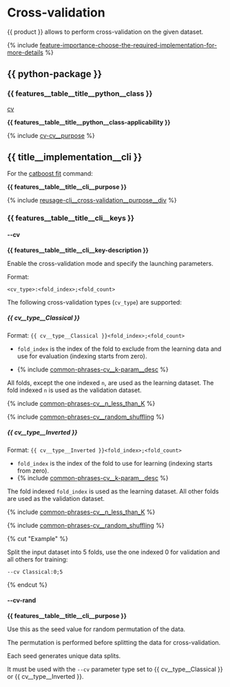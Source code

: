# Cross-validation

{{ product }} allows to perform cross-validation on the given dataset.

{% include [feature-importance-choose-the-required-implementation-for-more-details](../_includes/work_src/reusage-common-phrases/choose-the-required-implementation-for-more-details.md) %}


## {{ python-package }}

### {{ features__table__title__python__class }}

[cv](../concepts/python-reference_cv.md)

**{{ features__table__title__python__class-applicability }}**

{% include [cv-cv__purpose](../_includes/work_src/reusage-python/cv__purpose.md) %}

## {{ title__implementation__cli }}

For the [catboost fit](../concepts/cli-reference_cross-validation.md) command:

**{{ features__table__title__cli__purpose }}**

{% include [reusage-cli__cross-validation__purpose__div](../_includes/work_src/reusage/cli__cross-validation__purpose__div.md) %}

### {{ features__table__title__cli__keys }}

#### --cv

**{{ features__table__title__cli__key-description }}**

Enable the cross-validation mode and specify the launching parameters.

Format:
```no-highlight
<cv_type>:<fold_index>;<fold_count>
```

The following cross-validation types (`cv_type`) are supported:

##### {{ cv__type__Classical }}

Format: `{{ cv__type__Classical }}<fold_index>;<fold_count>`

- `fold_index` is the index of the fold to exclude from the learning data and use for evaluation (indexing starts from zero).

- {% include [common-phrases-cv__k-param__desc](../_includes/work_src/reusage/cv__k-param__desc.md) %}


All folds, except the one indexed `n`, are used as the learning dataset. The fold indexed `n` is used as the validation dataset.

{% include [common-phrases-cv__n_less_than_K](../_includes/work_src/reusage/cv__n_less_than_K.md) %}


{% include [common-phrases-cv__random_shuffling](../_includes/work_src/reusage/cv__random_shuffling.md) %}


##### {{ cv__type__Inverted }}

Format: `{{ cv__type__Inverted }}<fold_index>;<fold_count>`
- `fold_index` is the index of the fold to use for learning (indexing starts from zero).
- {% include [common-phrases-cv__k-param__desc](../_includes/work_src/reusage/cv__k-param__desc.md) %}

The fold indexed `fold_index` is used as the learning dataset. All other folds are used as the validation dataset.

{% include [common-phrases-cv__n_less_than_K](../_includes/work_src/reusage/cv__n_less_than_K.md) %}


{% include [common-phrases-cv__random_shuffling](../_includes/work_src/reusage/cv__random_shuffling.md) %}

{% cut "Example" %}

Split the input dataset into 5 folds, use the one indexed 0 for validation and all others for training:

```no-highlight
--cv Classical:0;5
```

{% endcut %}

#### --cv-rand

**{{ features__table__title__cli__purpose }}**

Use this as the seed value for random permutation of the data.

The permutation is performed before splitting the data for cross-validation.

Each seed generates unique data splits.

It must be used with the `--cv` parameter type set to {{ cv__type__Classical }} or {{ cv__type__Inverted }}.

